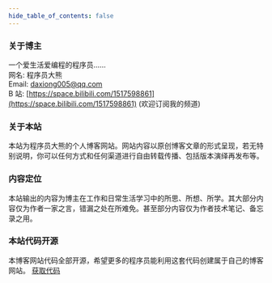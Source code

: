 ```yaml
---
hide_table_of_contents: false
---
```

<head>
  <title>关于 | 程序员大熊博客网</title>
</head>

### 关于博主
一个爱生活爱编程的程序员......  
网名: 程序员大熊  
Email: daxiong005@qq.com  
B 站: [https://space.bilibili.com/1517598861](https://space.bilibili.com/1517598861) (欢迎订阅我的频道)  

### 关于本站

本站为程序员大熊的个人博客网站。网站内容以原创博客文章的形式呈现，若无特别说明，你可以任何方式和任何渠道进行自由转载传播、包括版本演绎再发布等。

### 内容定位
本站输出的内容为博主在工作和日常生活学习中的所思、所想、所学。其大部分内容仅为作者一家之言，错漏之处在所难免。甚至部分内容仅为作者技术笔记、备忘录之用。

### 本站代码开源
本博客网站代码全部开源，希望更多的程序员能利用这套代码创建属于自己的博客网站。 
[获取代码](https://gitee.com/xiong-chun/blog)